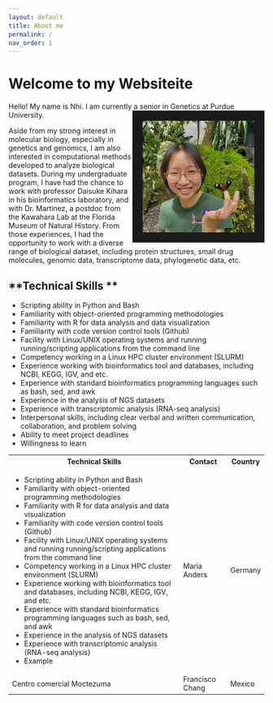 ```yaml
---
layout: default
title: About me
permalink: /
nav_order: 1
---
```

<h1>Welcome to my Websiteite</h1>  

<p>Hello! My name is Nhi. I am currently a senior in Genetics at <img src="/assets/img/about_me_img/Screenshot (298).png" alt="nhivo" width="220" height="220" style="float:right" border="20">Purdue University.</p> Aside from my strong interest in molecular biology, especially in genetics and genomics, I am also interested in computational methods developed to analyze biological datasets. 
During my undergraduate program, I have had the chance to work with professor Daisuke Kihara in his bioinformatics laboratory, and with Dr. Martinez, a postdoc from the Kawahara Lab at the Florida Museum of Natural History. From those experiences, I had the opportunity to work with a diverse range of biological dataset, including protein structures, small drug molecules, genomic data, transcriptome data, phylogenetic data, etc. 


**Technical Skills **
---------------------------------------------------------------
- Scripting ability in Python and Bash 
- Familiarity with object-oriented programming methodologies 
- Familiarity with R for data analysis and data visualization 
- Familiarity with code version control tools (Github) 
- Facility with Linux/UNIX operating systems and running running/scripting applications from the command line  
- Competency working in a Linux HPC cluster environment (SLURM) 
- Experience working with bioinformatics tool and databases, including NCBI, KEGG, IGV, and etc. 
- Experience with standard bioinformatics programming languages such as bash, sed, and awk
- Experience in the analysis of NGS datasets 
- Experience with transcriptomic analysis (RNA-seq analysis) 
- Interpersonal skills, including clear verbal and written communication, collaboration, and problem solving 
- Ability to meet project deadlines 
- Willingness to learn 

<html>
<table style="width:100%">
  <tr>
    <th>Technical Skills</th>
    <th>Contact</th>
    <th>Country</th>
  </tr>
  <tr>
    <td>
	    <ul>
			  <li>Scripting ability in Python and Bash</li>
			  <li>Familiarity with object-oriented programming methodologies</li>
			  <li>Familiarity with R for data analysis and data visualization</li>
        <li>Familiarity with code version control tools (Github)</li>
        <li>Facility with Linux/UNIX operating systems and running running/scripting applications from the command line</li>
        <li>Competency working in a Linux HPC cluster environment (SLURM)</li>
        <li>Experience working with bioinformatics tool and databases, including NCBI, KEGG, IGV, and etc.</li>
        <li>Experience with standard bioinformatics programming languages such as bash, sed, and awk</li>
        <li>Experience in the analysis of NGS datasets</li>
        <li>Experience with transcriptomic analysis (RNA-seq analysis)</li>
        <li>Example</li>
      </ul>
    </td>
    <td>Maria Anders</td>
    <td>Germany</td>
  </tr>
  <tr>
    <td>Centro comercial Moctezuma</td>
    <td>Francisco Chang</td>
    <td>Mexico</td>
  </tr>
</table>
</html>
